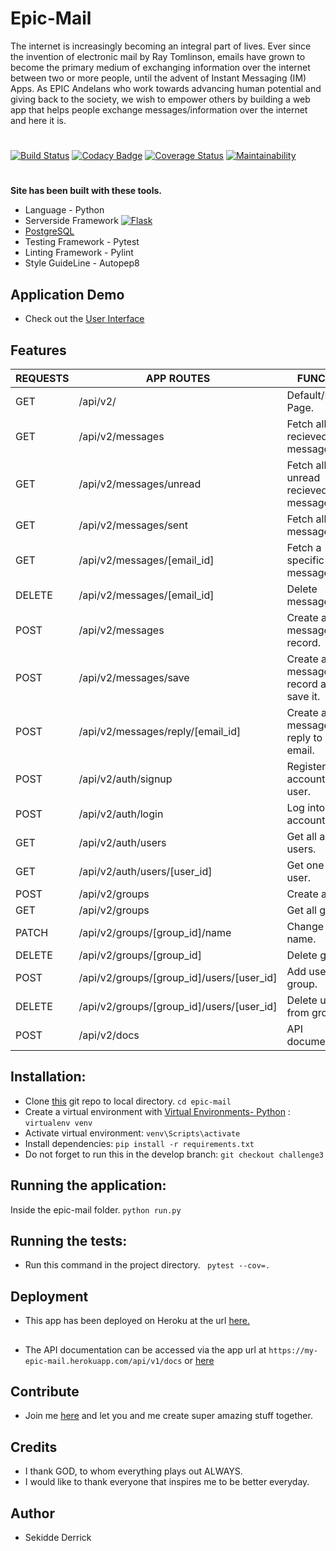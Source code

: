 # Epic-Mail
The internet is increasingly becoming an integral part of lives. Ever since the invention of electronic mail by Ray Tomlinson, emails have grown to become the primary medium of exchanging information over the internet between two or more people, until the advent of Instant Messaging (IM) Apps.  As EPIC Andelans who work towards advancing human potential and giving back to the society, we wish to empower others by building a web app that helps people exchange messages/information over the internet and here it is.

#

[![Build Status](https://travis-ci.org/neelxie/epic-mail.svg?branch=challenge3)](https://travis-ci.org/neelxie/epic-mail)
[![Codacy Badge](https://api.codacy.com/project/badge/Grade/a439c5890cce4f94b3b50e53036c014e)](https://www.codacy.com/app/neelxie/epic-mail?utm_source=github.com&amp;utm_medium=referral&amp;utm_content=neelxie/epic-mail&amp;utm_campaign=Badge_Grade)
[![Coverage Status](https://coveralls.io/repos/github/neelxie/epic-mail/badge.svg?branch=challenge3)](https://coveralls.io/github/neelxie/epic-mail?branch=challenge3)
[![Maintainability](https://api.codeclimate.com/v1/badges/a7d91faedd84ef10c429/maintainability)](https://codeclimate.com/github/neelxie/epic-mail/maintainability)

#
<b> Site has been built with these tools.</b>
*   Language - Python
*   Serverside Framework [![Flask](http://flask.pocoo.org/static/badges/flask-powered.png)](http://flask.pocoo.org)
*   [PostgreSQL](https://www.postgresql.org/)
*   Testing Framework - Pytest
*   Linting Framework - Pylint
*   Style GuideLine - Autopep8

## Application Demo 

*   Check out the [User Interface](https://neelxie.github.io/epic-mail/UI/)

## Features

  | REQUESTS | APP ROUTES | FUNCTION
  |----------|------------|----------
  |  GET | /api/v2/ | Default/Home Page.
  |  GET | /api/v2/messages | Fetch all recieved messages.
  |  GET | /api/v2/messages/unread | Fetch all unread recieved messages.
  |  GET | /api/v2/messages/sent | Fetch all sent messages.
  |  GET | /api/v2/messages/[email_id] | Fetch a specific message by id.
  |  DELETE | /api/v2/messages/[email_id] | Delete message.
  |  POST | /api/v2/messages | Create a message record.
  |  POST | /api/v2/messages/save | Create a message record and save it.
  |  POST | /api/v2/messages/reply/[email_id] | Create a message as a reply to an email.
  |  POST | /api/v2/auth/signup | Register for an account as a user.
  |  POST | /api/v2/auth/login | Log into app account.
  |  GET | /api/v2/auth/users | Get all app users.
  |  GET | /api/v2/auth/users/[user_id] | Get one app user.
  |  POST | /api/v2/groups | Create a group.
  |  GET | /api/v2/groups | Get all groups.
  |  PATCH | /api/v2/groups/[group_id]/name | Change group name.
  |  DELETE | /api/v2/groups/[group_id] | Delete group
  |  POST | /api/v2/groups/[group_id]/users/[user_id] | Add user to group.
  |  DELETE | /api/v2/groups/[group_id]/users/[user_id] | Delete user from group.
  |  POST | /api/v2/docs | API documentation.

## Installation:

*  Clone [this](https://github.com/neelxie/epic-mail.git) git repo to local directory.
``` cd epic-mail ```
*  Create a virtual environment with [Virtual Environments- Python](https://virtualenv.pypa.io/en/stable/) :
``` virtualenv venv ```
*  Activate virtual environment:
``` venv\Scripts\activate ```
*  Install dependencies:
``` pip install -r requirements.txt ```
*  Do not forget to run this in the develop branch:
``` git checkout challenge3 ```

## Running the application:

Inside the epic-mail folder.
``` python run.py ```

## Running the tests:

*  Run this command in the project directory.
``` pytest --cov=.```

## Deployment

*  This app has been deployed on Heroku at the url [here.](https://my-epic-mail.herokuapp.com/api/v1/)

##

* The API documentation can be accessed via the app url at ```https://my-epic-mail.herokuapp.com/api/v1/docs``` or [here](https://app.swaggerhub.com/apis-docs/GreatestCoderEverApi/Epic-mail/1.0.0)

## Contribute

*  Join me [here](https://github.com/neelxie/epic-mail/tree/develop) and let you and me create super amazing stuff together.

## Credits

*  I thank GOD, to whom everything plays out ALWAYS.
*  I would like to thank everyone that inspires me to be better everyday.

## Author

*  Sekidde Derrick
